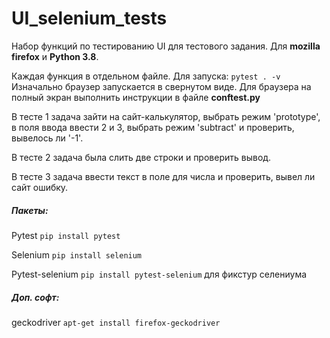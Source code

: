 # UI_selenium_tests

Набор функций по тестированию UI для тестового задания. Для **mozilla firefox** и **Python 3.8**.

Каждая функция в отдельном файле. Для запуска: `pytest . -v`
Изначально браузер запускается в свернутом виде. Для браузера на полный экран выполнить инструкции в файле **conftest.py**

В тесте 1 задача зайти на сайт-калькулятор, выбрать режим 'prototype', в поля ввода ввести 2 и 3, выбрать режим 'subtract' и проверить, вывелось ли '-1'.

В тесте 2 задача была слить две строки и проверить вывод.

В тесте 3 задача ввести текст в поле для числа и проверить, вывел ли сайт ошибку.

##### Пакеты:

Pytest `pip install pytest`

Selenium `pip install selenium`

Pytest-selenium `pip install pytest-selenium` для фикстур селениума

##### Доп. софт:

geckodriver `apt-get install firefox-geckodriver`
